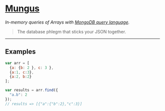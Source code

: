 [Mungus](https://github.com/Glavin001/mungus)
======

*In-memory queries of Arrays with [MongoDB query language](http://docs.mongodb.org/manual/reference/method/js-collection/).*

> The database phlegm that sticks your JSON together.


----

## Examples

```javascript
var arr = [
  {a: {b: 2 }, c: 3 },
  {a:1, c:3},
  {a:2, b:2}
];

var results = arr.find({
  "a.b": 2
});
// results => [{"a":{"b":2},"c":3}] 
```
